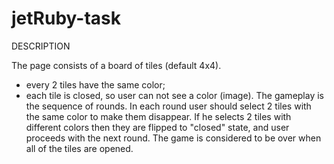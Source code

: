 # jetRuby-task

DESCRIPTION

The page consists of a board of tiles (default 4x4).
 - every 2 tiles have the same color;
 - each tile is closed, so user can not see a color (image).
The gameplay is the sequence of rounds. In each round user should select 2 tiles with
the same color to make them disappear. If he selects 2 tiles with different colors then
they are flipped to "closed" state, and user proceeds with the next round. The game is
considered to be over when all of the tiles are opened.
